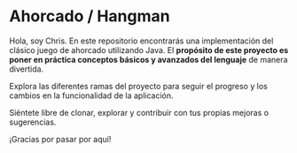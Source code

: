# Ahorcado / Hangman 

Hola, soy Chris. En este repositorio encontrarás una implementación del clásico juego de ahorcado utilizando Java. El **propósito de este proyecto es poner en práctica conceptos básicos y avanzados del lenguaje** de manera divertida.

Explora las diferentes ramas del proyecto para seguir el progreso y los cambios en la funcionalidad de la aplicación.

Siéntete libre de clonar, explorar y contribuir con tus propias mejoras o sugerencias.

¡Gracias por pasar por aquí!